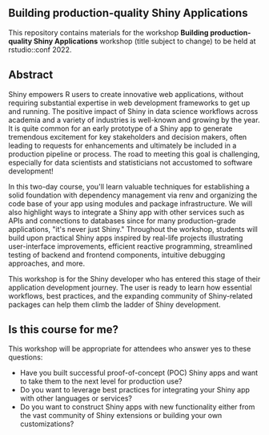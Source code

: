 ## Building production-quality Shiny Applications

This repository contains materials for the workshop **Building production-quality Shiny Applications** workshop (title subject to change) to be held at rstudio::conf 2022.

## Abstract

Shiny empowers R users to create innovative web applications, without requiring substantial expertise in web development frameworks to get up and running.  The positive impact of Shiny in data science workflows across academia and a variety of industries is well-known and growing by the year. It is quite common for an early prototype of a Shiny app to generate tremendous excitement for key stakeholders and decision makers, often leading to requests for enhancements and ultimately be included in a production pipeline or process. The road to meeting this goal is challenging, especially for data scientists and statisticians not accustomed to software development!

In this two-day course, you'll learn valuable techniques for establishing a solid foundation with dependency management via renv and organizing the code base of your app using modules and package infrastructure. We will also highlight ways to integrate a Shiny app with other services such as APIs and connections to databases since for many production-grade applications, "it's never just Shiny." Throughout the workshop, students will build upon practical Shiny apps inspired by real-life projects illustrating user-interface improvements, efficient reactive programming, streamlined testing of backend and frontend components, intuitive debugging approaches, and more.

This workshop is for the Shiny developer who has entered this stage of their application development journey. The user is ready to learn how essential workflows, best practices, and the expanding community of Shiny-related packages can help them climb the ladder of Shiny development.

## Is this course for me?

This workshop will be appropriate for attendees who answer yes to these questions:

* Have you built successful proof-of-concept (POC) Shiny apps and want to take them to the next level for production use?
* Do you want to leverage best practices for integrating your Shiny app with other languages or services?
* Do you want to construct Shiny apps with new functionality either from the vast community of Shiny extensions or building your own customizations?

